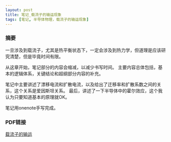 ```yaml
---
layout: post
title: 笔记_载流子的输运现象
tags: [笔记, 半导体物理，载流子的输运现象]
---
```


### 摘要

一旦涉及到载流子，尤其是热平衡状态下，一定会涉及到热力学，但道理是应该研究清楚，但是毕竟时间有限。

从这章开始，笔记部分的内容会缩减，以减少书写时间。
主要内容总体包括，基本的逻辑体系，关键结论和超纲部分内容的补充。

笔记中主要讲述了漂移电流和扩散电流，以及给出了迁移率和扩散系数之间的关系，这个关系是爱因斯坦关系。
最后，讲述了一下半导体中的霍尔效应，这个我认为只要知道基本的原理就OK。

笔记用onenote手写完成。

### PDF链接

[载流子的输运](https://naibaowjk.github.io/documents/笔记_载流子的输运现象.pdf)